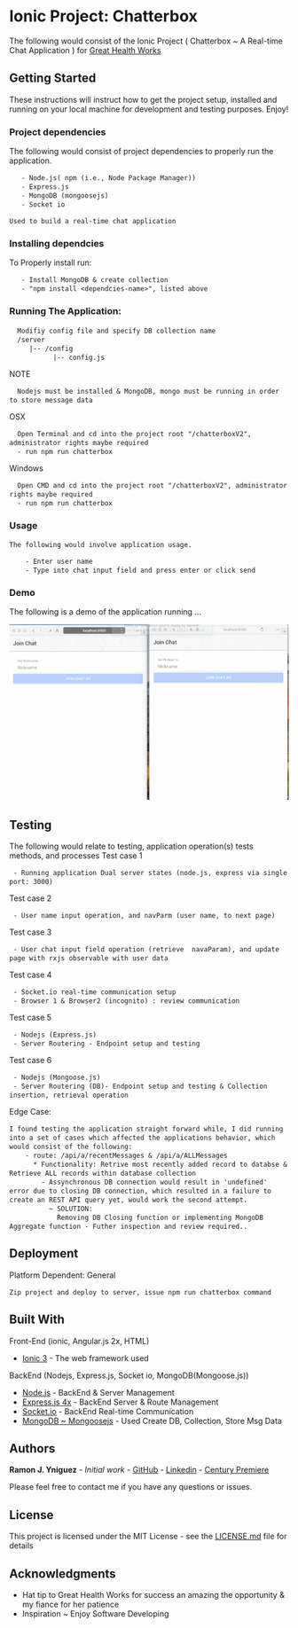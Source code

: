 # Ionic Project: Chatterbox 
The following would consist of the 
Ionic Project ( Chatterbox ~ A Real-time Chat Application ) for [Great Health Works](https://www.greathealthworks.com/)


## Getting Started

These instructions will instruct how to get the project setup, installed and running on your local machine for development and testing purposes. Enjoy!

### Project dependencies

The following would consist of project dependencies to properly run the application.
```
   - Node.js( npm (i.e., Node Package Manager))
   - Express.js
   - MongoDB (mongoosejs)
   - Socket io
```
```
Used to build a real-time chat application
```

### Installing dependcies

To Properly install run:
```
   - Install MongoDB & create collection
   - "npm install <dependcies-name>", listed above
```
### Running The Application:
```
  Modifiy config file and specify DB collection name
  /server
     |-- /config
           |-- config.js
```
NOTE
```
  Nodejs must be installed & MongoDB, mongo must be running in order to store message data
```

OSX
```
  Open Terminal and cd into the project root "/chatterboxV2", administrator rights maybe required
  - run npm run chatterbox
```
Windows
```
  Open CMD and cd into the project root "/chatterboxV2", administrator rights maybe required
  - run npm run chatterbox
```
### Usage
    The following would involve application usage.
```
    - Enter user name
    - Type into chat input field and press enter or click send
```
### Demo
The following is a demo of the application running ... 

![ChatterBox](demo/img/chat_demo.gif)

## Testing
The following would relate to testing, application operation(s) tests methods, and processes
Test case 1
```
 - Running application Dual server states (node.js, express via single port: 3000)
```
Test case 2
```
 - User name input operation, and navParm (user name, to next page)
```
Test case 3
```
 - User chat input field operation (retrieve  navaParam), and update page with rxjs observable with user data
```
Test case 4
```
 - Socket.io real-time communication setup
 - Browser 1 & Browser2 (incognito) : review communication
```
Test case 5
```
 - Nodejs (Express.js)
 - Server Routering - Endpoint setup and testing
```
Test case 6
```
 - Nodejs (Mongoose.js)
 - Server Routering (DB)- Endpoint setup and testing & Collection insertion, retrieval operation
```
Edge Case:
```
I found testing the application straight forward while, I did running into a set of cases which affected the applications behavior, which would consist of the following:
    - route: /api/a/recentMessages & /api/a/ALLMessages
      * Functionality: Retrive most recently added record to databse & Retrieve ALL records within database collection
        - Assynchronous DB connection would result in 'undefined' error due to closing DB connection, which resulted in a failure to create an REST API query yet, would work the second attempt.
          ~ SOLUTION:
            Removing DB Closing function or implementing MongoDB Aggregate function - Futher inspection and review required..
```

## Deployment

Platform Dependent: General
```
Zip project and deploy to server, issue npm run chatterbox command 
```
## Built With
Front-End (ionic, Angular.js 2x, HTML)
* [Ionic 3](https://ionicframework.com/) - The web framework used

BackEnd (Nodejs, Express.js, Socket io, MongoDB(Mongoose.js))
* [Node.js](https://nodejs.org/api/) - BackEnd & Server Management
* [Express.js 4x](https://expressjs.com/en/4x/api.html) - BackEnd Server & Route Management
* [Socket.io](https://socket.io/docs/) - BackEnd Real-time Communication
* [MongoDB ~ Mongoosejs](https://docs.mongodb.com/manual/) - Used Create DB, Collection, Store Msg Data

## Authors

**Ramon J. Yniguez** - *Initial work* - [GitHub](https://github.com/theoneupkid88) - [Linkedin](https://www.linkedin.com/in/dryniguez) - [Century Premiere](https://centurypremiere.wixsite.com/home)


Please feel free to contact me if you have any questions or issues.

## License

This project is licensed under the MIT License - see the [LICENSE.md](LICENSE.md) file for details

## Acknowledgments

* Hat tip to Great Health Works for success an amazing the opportunity & my fiance for her patience
* Inspiration ~ Enjoy Software Developing
